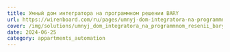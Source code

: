 ```yaml
---
title: Умный дом интегратора на программном решении BARY
url: https://wirenboard.com/ru/pages/umnyj-dom-integratora-na-programmnom-resenii-bary/
cover: /img/solutions/umnyj_dom_integratora_na_programmnom_resenii_bary.jpg
date: 2024-06-25
category: appartments_automation
---
```

